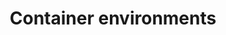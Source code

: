 ---
title: "Container environments"
description: "Learn how to build and run NGINX Agent docker images."
menu: docs
weight: 800
ur: /nginx-agent/installation-upgrade/container-environments/
---